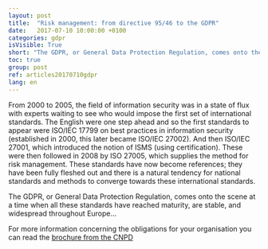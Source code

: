 ```yaml
---
layout: post
title:  "Risk management: from directive 95/46 to the GDPR"
date:   2017-07-10 10:00:00 +0100
categories: gdpr
isVisible: True
short: "The GDPR, or General Data Protection Regulation, comes onto the scene at a time when all these standards have reached maturity, are stable, and widespread throughout Europe..."
toc: true
group: post
ref: articles20170710gdpr
lang: en
---
```

From 2000 to 2005, the field of information security was in a state of flux with experts waiting to see who would impose the first set of international standards. The English were one step ahead and so the first standards to appear were ISO/IEC 17799 on best practices in information security (established in 2000, this later became ISO/IEC 27002). And then ISO/IEC 27001, which introduced the notion of ISMS (using certification). These were then followed in 2008 by ISO 27005, which supplies the method for risk management. These standards have now become references; they have been fully fleshed out and there is a natural tendency for national standards and methods to converge towards these international standards.

The GDPR, or General Data Protection Regulation, comes onto the scene at a time when all these standards have reached maturity, are stable, and widespread throughout Europe...

For more information concerning the obligations for your organisation you can read the [brochure from the CNPD](https://cnpd.public.lu/dam-assets/fr/publications/brochures/brochure-rt-st/brochure-rt-st-en.pdf)
